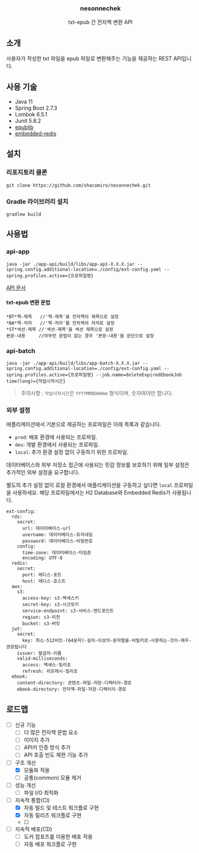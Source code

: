 ### <center>nesonnechek</center>

<center>txt-epub 간 전자책 변환 API</center>

## 소개

사용자가 작성한 txt 파일을 epub 파일로 변환해주는 기능을 제공하는 REST API입니다.

## 사용 기술

-   Java 11
-   Spring Boot 2.7.3
-   Lombok 6.5.1
-   Junit 5.8.2
-   [epublib](https://github.com/psiegman/epublib)
-   [embedded-redis](https://github.com/ozimov/embedded-redis)

## 설치

### 리포지토리 클론

```
git clone https://github.com/shacomiro/nesonnechek.git
```

### Gradle 라이브러리 설치

```
gradlew build
```

## 사용법

### api-app

```
java -jar ./app-api/build/libs/app-api-X.X.X.jar --spring.config.additional-location=./config/ext-config.yaml --spring.profiles.active={프로파일명}
```

[API 문서](./index.html)

#### txt-epub 변환 문법

```
*BT*책-제목   //'책-제목'을 전자책의 제목으로 설정
*BA*책-저자   //'책-저자'를 전차잭의 저자로 설정
*ST*섹션-제목 //'섹션-제목'을 섹션 제목으로 설정
본문-내용     //아무런 문법이 없는 경우 '본문-내용'을 문단으로 설정
```

### api-batch

```
java -jar ./app-api/build/libs/app-batch-X.X.X.jar --spring.config.additional-location=./config/ext-config.yaml --spring.profiles.active={프로파일명} --job.name=deleteExpiredEbookJob time(long)={작업시작시간}
```

> 주의사항 : `작업시작시간`은 `YYYYMMDDHHmm` 형식이며, 숫자여야만 합니다.

### 외부 설정

애플리케이션에서 기본으로 제공하는 프로파일은 아래 목록과 같습니다.

-   `prod`: 배포 환경에 사용되는 프로파일.
-   `dev`: 개발 환경에서 사용되는 프로파일.
-   `local`: 추가 환경 설정 없이 구동하기 위한 프로파일.

데이터베이스와 외부 저장소 접근에 사용되는 민감 정보를 보호하기 위해 일부 설정은 추가적인 외부 설정을 요구합니다.

별도의 추가 설정 없이 로컬 환경에서 애플리케이션을 구동하고 싶다면 `local` 프로파일을 사용하세요. 해당 프로파일에서는 H2 Database와 Embedded Redis가 사용됩니다.

```
ext-config:
  rds:
    secret:
      url: 데이터베이스-url
      username: 데이터베이스-유저네임
      password: 데이터베이스-비밀번호
    config:
      time-zone: 데이터베이스-타임존
      encoding: UTF-8
  redis:
    secret:
      port: 레디스-포트
      host: 레디스-호스트
  aws:
    s3:
      access-key: s3-엑세스키
      secret-key: s3-시크릿키
      service-endpoint: s3-서비스-엔드포인트
      region: s3-리전
      bucket: s3-버킷
  jwt:
    secret:
      key: 최소-512비트-(64문자)-길이-이상의-문자열을-비밀키로-사용하는-것이-매우-권장됩니다
    issuer: 발급자-이름
    valid-milliseconds:
      access: 액세스-밀리초
      refresh: 리프레시-밀리초
  ebook:
    content-directory: 콘텐츠-파일-저장-디렉터리-경로
    ebook-directory: 전자책-파일-저장-디렉터리-경로
```

## 로드맵

-   [ ] 신규 기능
    -   [ ] 더 많은 전자책 문법 요소
    -   [ ] 이미지 추가
    -   [ ] API키 인증 방식 추가
    -   [ ] API 호출 빈도 제한 기능 추가
-   [ ] 구조 개선
    -   [x] 모듈화 적용
    -   [ ] 공통(common) 모듈 제거
-   [ ] 성능 개선
    -   [ ] 파일 I/O 최적화
-   [ ] 지속적 통합(CI)
    -   [x] 자동 빌드 및 테스트 워크플로 구현
    -   [x] 자동 릴리즈 워크플로 구현
    -   [ ]
-   [ ] 지속적 배포(CD)
    -   [ ] 도커 컴포즈를 이용한 배포 적용
    -   [ ] 자동 배포 워크플로 구현
